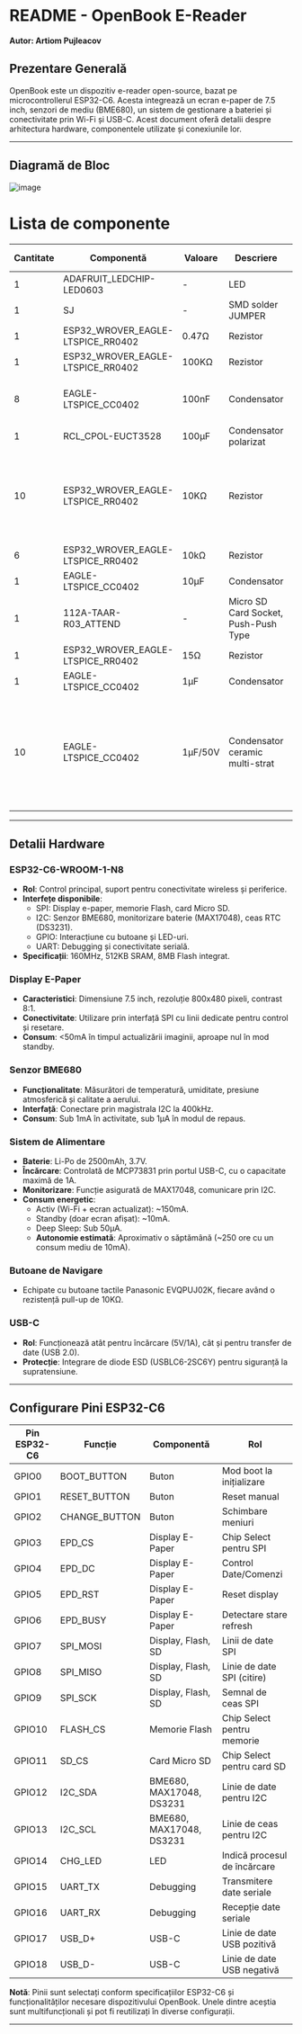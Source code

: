 # README - OpenBook E-Reader

**Autor: Artiom Pujleacov**

## Prezentare Generală

OpenBook este un dispozitiv e-reader open-source, bazat pe microcontrollerul ESP32-C6. Acesta integrează un ecran e-paper de 7.5 inch, senzori de mediu (BME680), un sistem de gestionare a bateriei și conectivitate prin Wi-Fi și USB-C. Acest document oferă detalii despre arhitectura hardware, componentele utilizate și conexiunile lor.

---

## Diagramă de Bloc

![image](https://github.com/user-attachments/assets/cab706cd-0e61-4ba3-af78-f6f3ed0227dc)


# Lista de componente

| Cantitate | Componentă                         | Valoare | Descriere                                 | Carcasă                         | Reper        | Link Cumpărare                                                                 | Datasheet                                                                          |
|-----------|------------------------------------|---------|-------------------------------------------|---------------------------------|--------------|----------------------------------------------------------------------------------|------------------------------------------------------------------------------------|
| 1         | ADAFRUIT_LEDCHIP-LED0603           | -       | LED                                       | ADAFRUIT_CHIP-LED0603           | CHG_LED      | [link](https://www.mouser.com/ProductDetail/Adafruit/CHIP-LED0603)               | [datasheet](https://www.mouser.com/datasheet/2/737/CHIP-LED0603-1877199.pdf)       |
| 1         | SJ                                 | -       | SMD solder JUMPER                         | SJ                              | SJ1          | [link](https://www.mouser.com/ProductDetail/TE-Connectivity/1-2176091-2)         | [datasheet](https://www.mouser.com/datasheet/2/418/1-2176091-2-1817091.pdf)        |
| 1         | ESP32_WROVER_EAGLE-LTSPICE_RR0402  | 0.47Ω   | Rezistor                                  | ESP32_WROVER_EAGLE-LTSPICE_R0402| R3           | [link](https://www.mouser.com/ProductDetail/Vishay/CRCW04020047ZRT7)             | [datasheet](https://www.mouser.com/datasheet/2/427/crcwce-1764191.pdf)             |
| 1         | ESP32_WROVER_EAGLE-LTSPICE_RR0402  | 100KΩ   | Rezistor                                  | ESP32_WROVER_EAGLE-LTSPICE_R0402| R1_PWRUSB    | [link](https://www.mouser.com/ProductDetail/Vishay/CRCW0402100KFKED)             | [datasheet](https://www.mouser.com/datasheet/2/427/crcwce-1764191.pdf)             |
| 8         | EAGLE-LTSPICE_CC0402               | 100nF   | Condensator                               | EAGLE-LTSPICE_C0402             | C1, C2, C4_USB, C6, C8, C9, C10, C_DELAY | [link](https://www.mouser.com/ProductDetail/Murata/GRM155R71C104KA88D)            | [datasheet](https://www.mouser.com/datasheet/2/281/GRM155R71C104KA88D-1767201.pdf) |
| 1         | RCL_CPOL-EUCT3528                  | 100µF   | Condensator polarizat                     | RCL_CT3528                      | C3           | [link](https://www.mouser.com/ProductDetail/Panasonic/EEE-FK1V101P)              | [datasheet](https://www.mouser.com/datasheet/2/315/EEE-FK1V101P-1526881.pdf)       |
| 10        | ESP32_WROVER_EAGLE-LTSPICE_RR0402  | 10KΩ    | Rezistor                                  | ESP32_WROVER_EAGLE-LTSPICE_R0402| R1, R1-PINH, R1_PINH1, R2-PINH, R2_PINH1, R4, R_BOOT, R_CHANGE, R_CL1, R_RESET | [link](https://www.mouser.com/ProductDetail/Vishay/CRCW040210K0FKED)              | [datasheet](https://www.mouser.com/datasheet/2/427/crcwce-1764191.pdf)             |
| 6         | ESP32_WROVER_EAGLE-LTSPICE_RR0402  | 10kΩ    | Rezistor                                  | ESP32_WROVER_EAGLE-LTSPICE_R0402| R5, R6, R7, R8, R9, R10 | [link](https://www.mouser.com/ProductDetail/Vishay/CRCW040210K0FKED)              | [datasheet](https://www.mouser.com/datasheet/2/427/crcwce-1764191.pdf)             |
| 1         | EAGLE-LTSPICE_CC0402               | 10µF    | Condensator                               | EAGLE-LTSPICE_C0402             | C7           | [link](https://www.mouser.com/ProductDetail/Murata/GRM155R61A106ME44D)           | [datasheet](https://www.mouser.com/datasheet/2/281/GRM155R61A106ME44D-1767201.pdf) |
| 1         | 112A-TAAR-R03_ATTEND               | -       | Micro SD Card Socket, Push-Push Type      | 112ATAARR03ATTEND               | J4           | [link](https://www.mouser.com/ProductDetail/Attend/112A-TAAR-R03)                | [datasheet](https://www.mouser.com/datasheet/2/828/112A-TAAR-R03-1222862.pdf)      |
| 1         | ESP32_WROVER_EAGLE-LTSPICE_RR0402  | 15Ω     | Rezistor                                  | ESP32_WROVER_EAGLE-LTSPICE_R0402| R_CAPACITOR  | [link](https://www.mouser.com/ProductDetail/Vishay/CRCW040215R0FKED)             | [datasheet](https://www.mouser.com/datasheet/2/427/crcwce-1764191.pdf)             |
| 1         | EAGLE-LTSPICE_CC0402               | 1µF     | Condensator                               | EAGLE-LTSPICE_C0402             | C5           | [link](https://www.mouser.com/ProductDetail/Murata/GRM155R61A105KE15D)           | [datasheet](https://www.mouser.com/datasheet/2/281/GRM155R61A105KE15D-1767201.pdf) |
| 10        | EAGLE-LTSPICE_CC0402               | 1µF/50V | Condensator ceramic multi-strat           | 0402                           | EPD_C1, EPD_C2, EPD_C5, EPD_C6, EPD_C7, EPD_C8, EPD_C9, EPD_C10, EPD_C11, EPD_C12 | [link](https://www.mouser.com/ProductDetail/Murata-Electronics/GRM155R61A105KE15D) | [datasheet](https://www.mouser.com/datasheet/2/281/1/GRM155R61A105KE15_01A-1983730.pdf) |


---

## Detalii Hardware

### ESP32-C6-WROOM-1-N8

- **Rol**: Control principal, suport pentru conectivitate wireless și periferice.
- **Interfețe disponibile**:
  - SPI: Display e-paper, memorie Flash, card Micro SD.
  - I2C: Senzor BME680, monitorizare baterie (MAX17048), ceas RTC (DS3231).
  - GPIO: Interacțiune cu butoane și LED-uri.
  - UART: Debugging și conectivitate serială.
- **Specificații**: 160MHz, 512KB SRAM, 8MB Flash integrat.

### Display E-Paper

- **Caracteristici**: Dimensiune 7.5 inch, rezoluție 800x480 pixeli, contrast 8:1.
- **Conectivitate**: Utilizare prin interfață SPI cu linii dedicate pentru control și resetare.
- **Consum**: <50mA în timpul actualizării imaginii, aproape nul în mod standby.

### Senzor BME680

- **Funcționalitate**: Măsurători de temperatură, umiditate, presiune atmosferică și calitate a aerului.
- **Interfață**: Conectare prin magistrala I2C la 400kHz.
- **Consum**: Sub 1mA în activitate, sub 1µA în modul de repaus.

### Sistem de Alimentare

- **Baterie**: Li-Po de 2500mAh, 3.7V.
- **Încărcare**: Controlată de MCP73831 prin portul USB-C, cu o capacitate maximă de 1A.
- **Monitorizare**: Funcție asigurată de MAX17048, comunicare prin I2C.
- **Consum energetic**:
  - Activ (Wi-Fi + ecran actualizat): ~150mA.
  - Standby (doar ecran afișat): ~10mA.
  - Deep Sleep: Sub 50µA.
  - **Autonomie estimată**: Aproximativ o săptămână (~250 ore cu un consum mediu de 10mA).

### Butoane de Navigare

- Echipate cu butoane tactile Panasonic EVQPUJ02K, fiecare având o rezistență pull-up de 10KΩ.

### USB-C

- **Rol**: Funcționează atât pentru încărcare (5V/1A), cât și pentru transfer de date (USB 2.0).
- **Protecție**: Integrare de diode ESD (USBLC6-2SC6Y) pentru siguranță la supratensiune.

---

## Configurare Pini ESP32-C6

| **Pin ESP32-C6** | **Funcție**         | **Componentă**         | **Rol**                                    |
|------------------|--------------------|------------------------|--------------------------------------------|
| GPIO0           | BOOT_BUTTON        | Buton                  | Mod boot la inițializare                   |
| GPIO1           | RESET_BUTTON       | Buton                  | Reset manual                               |
| GPIO2           | CHANGE_BUTTON      | Buton                  | Schimbare meniuri                          |
| GPIO3           | EPD_CS             | Display E-Paper        | Chip Select pentru SPI                     |
| GPIO4           | EPD_DC             | Display E-Paper        | Control Date/Comenzi                       |
| GPIO5           | EPD_RST            | Display E-Paper        | Reset display                              |
| GPIO6           | EPD_BUSY           | Display E-Paper        | Detectare stare refresh                    |
| GPIO7           | SPI_MOSI           | Display, Flash, SD     | Linii de date SPI                          |
| GPIO8           | SPI_MISO           | Display, Flash, SD     | Linie de date SPI (citire)                 |
| GPIO9           | SPI_SCK            | Display, Flash, SD     | Semnal de ceas SPI                         |
| GPIO10          | FLASH_CS           | Memorie Flash          | Chip Select pentru memorie                 |
| GPIO11          | SD_CS              | Card Micro SD          | Chip Select pentru card SD                 |
| GPIO12          | I2C_SDA            | BME680, MAX17048, DS3231 | Linie de date pentru I2C                   |
| GPIO13          | I2C_SCL            | BME680, MAX17048, DS3231 | Linie de ceas pentru I2C                   |
| GPIO14          | CHG_LED            | LED                    | Indică procesul de încărcare               |
| GPIO15          | UART_TX            | Debugging              | Transmitere date seriale                    |
| GPIO16          | UART_RX            | Debugging              | Recepție date seriale                       |
| GPIO17          | USB_D+             | USB-C                  | Linie de date USB pozitivă                  |
| GPIO18          | USB_D-             | USB-C                  | Linie de date USB negativă                  |

**Notă**: Pinii sunt selectați conform specificațiilor ESP32-C6 și funcționalităților necesare dispozitivului OpenBook. Unele dintre aceștia sunt multifuncționali și pot fi reutilizați în diverse configurații.

---
